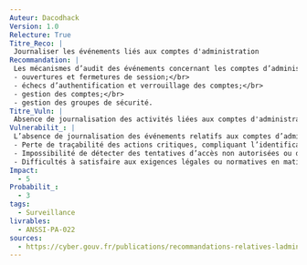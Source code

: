 ```yaml
---
Auteur: Dacodhack
Version: 1.0
Relecture: True
Titre_Reco: |
 Journaliser les événements liés aux comptes d'administration
Recommandation: |
 Les mécanismes d’audit des événements concernant les comptes d’administration doivent être mis en œuvre. En particulier, les journaux suivants doivent être activés:</br>
 - ouvertures et fermetures de session;</br>
 - échecs d’authentification et verrouillage des comptes;</br>
 - gestion des comptes;</br>
 - gestion des groupes de sécurité.
Titre_Vuln: |
 Absence de journalisation des activités liées aux comptes d'administration
Vulnerabilit_: |
 L’absence de journalisation des événements relatifs aux comptes d’administration entraîne les risques suivants:</br>
 - Perte de traçabilité des actions critiques, compliquant l’identification et la gestion des incidents de sécurité;</br>
 - Impossibilité de détecter des tentatives d’accès non autorisées ou des comportements suspects;</br>
 - Difficultés à satisfaire aux exigences légales ou normatives en matière d’audit et de traçabilité.
Impact: 
  - 5
Probabilit_: 
  - 3
tags:
  - Surveillance
livrables:
  - ANSSI-PA-022
sources:
  - https://cyber.gouv.fr/publications/recommandations-relatives-ladministration-securisee-des-si
---
```

